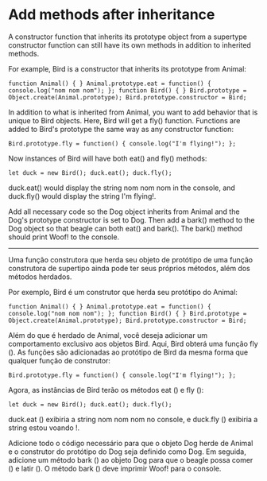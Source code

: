 # Add methods after inheritance

A constructor function that inherits its prototype object from a supertype constructor function can still have its own methods in addition to inherited methods.

For example, Bird is a constructor that inherits its prototype from Animal:

`function Animal() { }
Animal.prototype.eat = function() {
  console.log("nom nom nom");
};
function Bird() { }
Bird.prototype = Object.create(Animal.prototype);
Bird.prototype.constructor = Bird;`

In addition to what is inherited from Animal, you want to add behavior that is unique to Bird objects. Here, Bird will get a fly() function. Functions are added to Bird's prototype the same way as any constructor function:

`Bird.prototype.fly = function() {
  console.log("I'm flying!");
};`

Now instances of Bird will have both eat() and fly() methods:

`let duck = new Bird();
duck.eat();
duck.fly();`

duck.eat() would display the string nom nom nom in the console, and duck.fly() would display the string I'm flying!.

Add all necessary code so the Dog object inherits from Animal and the Dog's prototype constructor is set to Dog. Then add a bark() method to the Dog object so that beagle can both eat() and bark(). The bark() method should print Woof! to the console.

---

Uma função construtora que herda seu objeto de protótipo de uma função construtora de supertipo ainda pode ter seus próprios métodos, além dos métodos herdados.

Por exemplo, Bird é um construtor que herda seu protótipo do Animal:

`function Animal() { }
Animal.prototype.eat = function() {
  console.log("nom nom nom");
};
function Bird() { }
Bird.prototype = Object.create(Animal.prototype);
Bird.prototype.constructor = Bird;`

Além do que é herdado de Animal, você deseja adicionar um comportamento exclusivo aos objetos Bird. Aqui, Bird obterá uma função fly (). As funções são adicionadas ao protótipo de Bird da mesma forma que qualquer função de construtor:

`Bird.prototype.fly = function() {
  console.log("I'm flying!");
};`

Agora, as instâncias de Bird terão os métodos eat () e fly ():

`let duck = new Bird();
duck.eat();
duck.fly();`

duck.eat () exibiria a string nom nom nom no console, e duck.fly () exibiria a string estou voando !.

Adicione todo o código necessário para que o objeto Dog herde de Animal e o construtor do protótipo do Dog seja definido como Dog. Em seguida, adicione um método bark () ao objeto Dog para que o beagle possa comer () e latir (). O método bark () deve imprimir Woof! para o console. 
